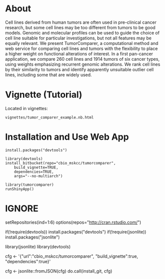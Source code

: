 # About

Cell lines derived from human tumors are often used in pre-clinical cancer research, but some cell lines may be too different from tumors to be good models. Genomic and molecular profiles can be used to guide the choice of cell line suitable for particular investigations, but not all features may be equally relevant. We present TumorComparer, a computational method and web service for comparing cell lines and tumors with the flexibility to place a higher weight on functional alterations of interest. In a first pan-cancer application, we compare 260 cell lines and 1914 tumors of six cancer types, using weights emphasizing recurrent genomic alterations. We rank cell lines by their similarity to tumors and identify apparently unsuitable outlier cell lines, including some that are widely used.

# Vignette (Tutorial)

Located in vignettes:

    vignettes/tumor_comparer_example.nb.html

# Installation and Use Web App
    install.packages("devtools")

    library(devtools)
    install_bitbucket(repo="cbio_mskcc/tumorcomparer",
        build_vignette=TRUE,
        dependencies=TRUE,
        args="--no-multiarch")

    library(tumorcomparer)
    runShinyApp()

# IGNORE
setRepositories(ind=1:6)
options(repos="http://cran.rstudio.com/")

if(!require(devtools)) install.packages("devtools")
if(!require(jsonlite)) install.packages("jsonlite")

library(jsonlite)
library(devtools)

cfg <- '{"url":"cbio_mskcc/tumorcomparer", "build_vignette":true, "dependencies":true}'

cfg <- jsonlite::fromJSON(cfg)
do.call(install_git, cfg)
